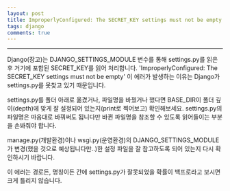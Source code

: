 ```yaml
---
layout: post
title: ImproperlyConfigured: The SECRET_KEY settings must not be empty 에러가 발생하는 이유
tags: django
comments: true
---
```


---

Django(장고)는 DJANGO_SETTINGS_MODULE 변수를 통해 settings.py를 읽은 후 거기에 포함된 SECRET_KEY를 읽어 처리합니다. 'ImproperlyConfigured: The SECRET_KEY settings must not be empty' 이 에러가 발생하는 이유는 Django가 settings.py를 못찾고 있기 때문입니다.  

settings.py를 폴더 아래로 옮겼거나, 파일명을 바꿨거나 했다면 BASE_DIR이 폴더 깊이(depth)에 맞게 잘 설정되어 있는지(print로 찍어보고) 확인해보세요. settings.py의 파일명은 마음대로 바꿔써도 됩니다만 바뀐 파일명을 참조할 수 있도록 읽어들이는 부분을 손봐줘야 합니다.  

manage.py(개발환경)이나 wsgi.py(운영환경)의 DJANGO_SETTINGS_MODULE가 변경(했을 것으로 예상됩니다만..)한 설정 파일을 잘 참고하도록 되어 있는지 다시 확인하시기 바랍니다.   

이 에러는 경로든, 명칭이든 간에 settings.py가 잘못되었을 확률이 백프로라고 보시면 크게 틀리지 않습니다.   

